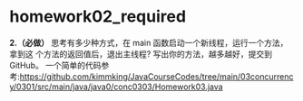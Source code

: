 # homework02_required

**2.（必做）** 思考有多少种方式，在 main 函数启动一个新线程，运行一个方法，拿到这
个方法的返回值后，退出主线程? 写出你的方法，越多越好，提交到 GitHub。
一个简单的代码参考:https://github.com/kimmking/JavaCourseCodes/tree/main/03concurrency/0301/src/main/java/java0/conc0303/Homework03.java